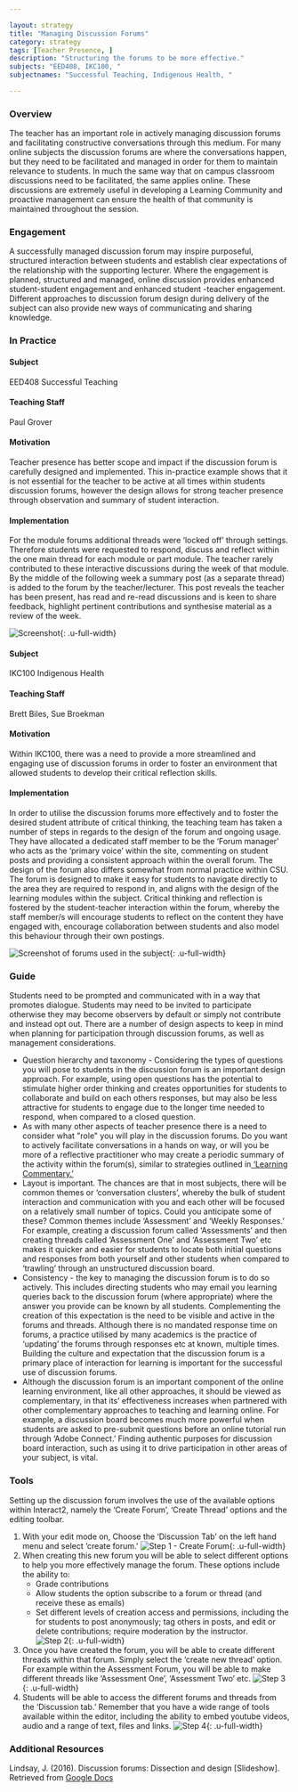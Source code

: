 ```yaml
---

layout: strategy
title: "Managing Discussion Forums"
category: strategy
tags: [Teacher Presence, ]
description: "Structuring the forums to be more effective."
subjects: "EED408, IKC100, "
subjectnames: "Successful Teaching, Indigenous Health, "

---
```


### Overview

The teacher has an important role in actively managing discussion forums and facilitating constructive conversations through this medium. For many online subjects the discussion forums are where the conversations happen, but they need to be facilitated and managed in order for them to maintain relevance to students. In much the same way that on campus classroom discussions need to be facilitated, the same applies online. These discussions are extremely useful in developing a Learning Community and proactive management can ensure the health of that community is maintained throughout the session.

### Engagement

A successfully managed discussion forum may inspire purposeful, structured interaction between students and establish clear expectations of the relationship with the supporting lecturer. Where the engagement is planned, structured and managed, online discussion provides enhanced student-student engagement and enhanced student -teacher engagement. Different approaches to discussion forum design during delivery of the subject can also provide new ways of communicating and sharing knowledge.

### In Practice
<div class="u-release practice" >

<div class="practice-item">
<div class="practice-content" markdown="1">

#### Subject

EED408 Successful Teaching

#### Teaching Staff

Paul Grover

#### Motivation

Teacher presence has better scope and impact if the discussion forum is carefully designed and implemented. This in-practice example shows that it is not essential for the teacher to be active at all times within students discussion forums, however the design allows for strong teacher presence through observation and summary of student interaction.

#### Implementation

For the module forums additional threads were ‘locked off’ through settings. Therefore students were requested to respond, discuss and reflect within the one main thread for each module or part module. The teacher rarely contributed to these interactive discussions during the week of that module. By the middle of the following week a summary post (as a separate thread) is added to the forum by the teacher/lecturer. This post reveals the teacher has been present, has read and re-read discussions and is keen to share feedback, highlight pertinent contributions and synthesise material as a review of the week.

![Screenshot](../images/practices/Managing-discussion-forums-EED408-1.jpg){: .u-full-width}

</div>
</div>

<div class="practice-item">
<div class="practice-content" markdown="1">

#### Subject

IKC100 Indigenous Health

#### Teaching Staff

Brett Biles, Sue Broekman

#### Motivation

Within IKC100, there was a need to provide a more streamlined and engaging use of discussion forums in order to foster an environment that allowed students to develop their critical reflection skills.

#### Implementation

In order to utilise the discussion forums more effectively and to foster the desired student attribute of critical thinking, the teaching team has taken a number of steps in regards to the design of the forum and ongoing usage. They have allocated a dedicated staff member to be the ‘Forum manager’ who acts as the ‘primary voice’ within the site, commenting on student posts and providing a consistent approach within the overall forum. The design of the forum also differs somewhat from normal practice within CSU. The forum is designed to make it easy for students to navigate directly to the area they are required to respond in, and aligns with the design of the learning modules within the subject. Critical thinking and reflection is fostered by the student-teacher interaction within the forum, whereby the staff member/s will encourage students to reflect on the content they have engaged with, encourage collaboration between students and also model this behaviour through their own postings.

![Screenshot of forums used in the subject](../images/practices/Managing-Discussion-Forums-3.png){: .u-full-width}

</div>
</div>
</div>

### Guide

Students need to be prompted and communicated with in a way that promotes dialogue. Students may need to be invited to participate otherwise they may become observers by default or simply not contribute and instead opt out. There are a number of design aspects to keep in mind when planning for participation through discussion forums, as well as management considerations.

*  Question hierarchy and taxonomy - Considering the types of questions you will pose to students in the discussion forum is an important design approach. For example, using open questions has the potential to stimulate higher order thinking and creates opportunities for students to collaborate and build on each others responses, but may also be less attractive for students to engage due to the longer time needed to respond, when compared to a closed question.  
* As with many other aspects of teacher presence there is a  need to consider what "role" you will play in the discussion forums. Do you want to actively facilitate conversations in a hands on way, or will you be more of a reflective practitioner who may create a periodic summary of the activity within the forum(s), similar to strategies outlined in[ ‘Learning Commentary.’ ](https://docs.google.com/document/d/1v3U0MMopjlTtQKj8tfHMYvxYc9490sD0SzU4ZpMeXKw/edit#heading=h.lbr9293rwfg)  
* Layout is important. The chances are that in most subjects, there will be common themes or ‘conversation clusters’, whereby the bulk of student interaction and communication with you and each other will be focused on a relatively small number of topics. Could you anticipate some of these? Common themes include ‘Assessment’ and ‘Weekly Responses.’ For example, creating a discussion forum called ‘Assessments’ and then creating threads called ‘Assessment One’ and ‘Assessment Two’ etc makes it quicker and easier for students to locate both initial questions and responses from both yourself and other students when compared to ‘trawling’ through an unstructured discussion board.
* Consistency - the key to managing the discussion forum is to do so actively. This includes directing students who may email you learning queries back to the discussion forum (where appropriate) where the answer you provide can be known by all students. Complementing the creation of this expectation is the need to be visible and active in the forums and threads. Although there is no mandated response time on forums, a practice utilised by many academics is the practice of ‘updating’ the forums through responses etc at known, multiple times.  Building the culture and expectation that the discussion forum is a primary place of interaction for learning is important for the successful use of discussion forums.
* Although the discussion forum is an important component of the online learning environment, like all other approaches, it should be viewed as complementary, in that its’ effectiveness increases when partnered with other complementary approaches to teaching and learning online. For example, a discussion board becomes much more powerful when students are asked to pre-submit questions before an online tutorial run through ‘Adobe Connect.’ Finding authentic purposes for discussion board interaction, such as using it to drive participation in other areas of your subject, is vital.   

### Tools

Setting up the discussion forum involves the use of the available options within Interact2, namely the ‘Create Forum’, ‘Create Thread’ options and the editing toolbar.

1. With your edit mode on,  Choose the ‘Discussion Tab’ on the left hand menu and select ‘create forum.’ ![Step 1 - Create Forum](../images/practices/Managing-Forums-Tooltips-1.png){: .u-full-width}
2. When creating this new forum you will be able to select different options to help you more effectively manage the forum. These options include the ability to:
	* Grade contributions
	* Allow students the option subscribe to a forum or thread (and receive these as emails)
	* Set different levels of creation access and permissions, including the for students to post anonymously; tag others in posts, and edit or delete contributions; require moderation by the instructor.  
![Step 2](../images/practices/Managing-Forums-Tooltips-2.png){: .u-full-width}
3. Once you have created the forum, you will be able to create different threads within that forum. Simply select the ‘create new thread’ option. For example within the Assessment Forum, you will be able to make different threads like ‘Assessment One’, ‘Assessment Two’ etc.
 ![Step 3](../images/practices/Managing-Forums-Tooltips-3.png){: .u-full-width}
4. Students will be able to access the different forums and threads from the ‘Discussion tab.’ Remember that you have a wide range of tools available within the editor, including the ability to embed youtube videos, audio and a range of text, files and links.
![Step 4](../images/practices/Managing-Forums-Tooltips-4.png){: .u-full-width}

### Additional Resources

<div class="apa-ref" markdown="1">

Lindsay, J. (2016). Discussion forums: Dissection and design [Slideshow]. Retrieved from [Google Docs](https://docs.google.com/presentation/d/13gdFkfMJfmSbdRmiTYBQsTDspgFdE71OJ5sqI2Gl3LI/pub?start=false&loop=false&delayms=3000)

</div>
